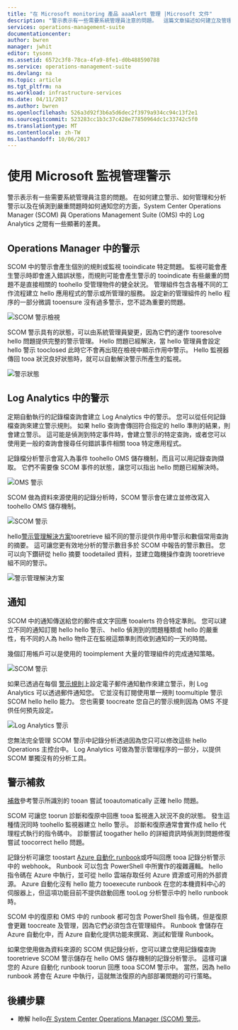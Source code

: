 ```yaml
---
title: "在 Microsoft monitoring 產品 aaaAlert 管理 |Microsoft 文件"
description: "警示表示有一些需要系統管理員注意的問題。  這篇文章描述如何建立及管理 System Center Operations Manager (SCOM) 和記錄分析中警示的 hello 差異，並提供運用 hello 這兩項產品的混合式警示管理策略中的最佳作法。"
services: operations-management-suite
documentationcenter: 
author: bwren
manager: jwhit
editor: tysonn
ms.assetid: 6572c3f8-78ca-4fa9-8fe1-d0b488590788
ms.service: operations-management-suite
ms.devlang: na
ms.topic: article
ms.tgt_pltfrm: na
ms.workload: infrastructure-services
ms.date: 04/11/2017
ms.author: bwren
ms.openlocfilehash: 526a3d92f3b6a5d6dec2f3979a934cc94c13f2e1
ms.sourcegitcommit: 523283cc1b3c37c428e77850964dc1c33742c5f0
ms.translationtype: MT
ms.contentlocale: zh-TW
ms.lasthandoff: 10/06/2017
---
```

# <a name="managing-alerts-with-microsoft-monitoring"></a>使用 Microsoft 監視管理警示
警示表示有一些需要系統管理員注意的問題。  在如何建立警示、如何管理和分析警示以及在偵測到嚴重問題時如何通知您的方面，System Center Operations Manager (SCOM) 與 Operations Management Suite (OMS) 中的 Log Analytics 之間有一些顯著的差異。

## <a name="alerts-in-operations-manager"></a>Operations Manager 中的警示
SCOM 中的警示會產生個別的規則或監視 tooindicate 特定問題。  監視可能會產生警示時即會進入錯誤狀態，而規則可能會產生警示的 tooindicate 有些嚴重的問題不是直接相關的 toohello 受管理物件的健全狀況。  管理組件包含各種不同的工作流程建立 hello 應用程式的警示或所管理的服務。  設定新的管理組件的 hello 程序的一部分微調 tooensure 沒有過多警示，您不認為重要的問題。

![SCOM 警示檢視](media/operations-management-suite-monitoring-alerts/scom-alert-view.png)

SCOM 警示具有的狀態，可以由系統管理員變更，因為它們的運作 tooresolve hello 問題提供完整的警示管理。  Hello 問題已經解決，當 hello 管理員會設定 hello 警示 tooclosed 此時它不會再出現在檢視中顯示作用中警示。  Hello 監視器傳回 tooa 狀況良好狀態時，就可以自動解決警示所產生的監視。

![警示狀態](media/operations-management-suite-monitoring-alerts/scom-alert-status.png)

## <a name="alerts-in-log-analytics"></a>Log Analytics 中的警示
定期自動執行的記錄檔查詢會建立 Log Analytics 中的警示。  您可以從任何記錄檔查詢來建立警示規則。  如果 hello 查詢會傳回符合指定的 hello 準則的結果，則會建立警示。  這可能是偵測到特定事件時，會建立警示的特定查詢，或者您可以使用更一般的查詢會搜尋任何錯誤事件相關 tooa 特定應用程式。

記錄檔分析警示會寫入為事件 toohello OMS 儲存機制，而且可以用記錄查詢擷取。  它們不需要像 SCOM 事件的狀態，讓您可以指出 hello 問題已經解決時。

![OMS 警示](media/operations-management-suite-monitoring-alerts/oms-alert.png)

SCOM 做為資料來源使用的記錄分析時，SCOM 警示會在建立並修改寫入 toohello OMS 儲存機制。  

![SCOM 警示](media/operations-management-suite-monitoring-alerts/scom-alert.png)

hello[警示管理解決方案](http://technet.microsoft.com/library/mt484092.aspx)tooretrieve 組不同的警示提供作用中警示和數個常用查詢的摘要。  這可讓您更有效地分析的警示數目多於 SCOM 中報告的警示數目。  您可以向下鑽研從 hello 摘要 toodetailed 資料，並建立臨機操作查詢 tooretrieve 組不同的警示。

![警示管理解決方案](media/operations-management-suite-monitoring-alerts/alert-management.png)

## <a name="notifications"></a>通知
SCOM 中的通知傳送給您的郵件或文字回應 tooalerts 符合特定準則。  您可以建立不同的通知訂閱 hello hello 警示、 hello 偵測到的問題種類或 hello 的嚴重性，有不同的人為 hello 物件正在監視這類準則而收到通知的一天的時間。

幾個訂用帳戶可以是使用的 tooimplement 大量的管理組件的完成通知策略。

![SCOM 警示](media/operations-management-suite-monitoring-alerts/alerts-overview-scom.png)

如果已透過在每個 [警示規則](http://technet.microsoft.com/library/mt614775.aspx)上設定電子郵件通知動作來建立警示，則 Log Analytics 可以透過郵件通知您。  它並沒有訂閱使用單一規則 toomultiple 警示 SCOM hello hello 能力。  您也需要 toocreate 您自己的警示規則因為 OMS 不提供任何預先設定。

![Log Analytics 警示](media/operations-management-suite-monitoring-alerts/alerts-overview-oms.png)

您無法完全管理 SCOM 警示中記錄分析透過因為您只可以修改這些 hello Operations 主控台中。  Log Analytics 可做為警示管理程序的一部分，以提供 SCOM 單獨沒有的分析工具。

## <a name="alert-remediation"></a>警示補救
[補救](http://technet.microsoft.com/library/mt614775.aspx)參考警示所識別的 tooan 嘗試 tooautomatically 正確 hello 問題。

SCOM 可讓您 toorun 診斷和復原中回應 tooa 監視進入狀況不良的狀態。  發生這種情況同時 toohello 監視器建立 hello 警示。  診斷和復原通常會實作成 hello 代理程式執行的指令碼中。  診斷嘗試 toogather hello 的詳細資訊時偵測到問題修復嘗試 toocorrect hello 問題。

記錄分析可讓您 toostart [Azure 自動化 runbook](https://azure.microsoft.com/documentation/services/automation/)或呼叫回應 tooa 記錄分析警示中的 webhook。  Runbook 可以包含 PowerShell 中所實作的複雜邏輯。  hello 指令碼在 Azure 中執行，並可從 hello 雲端存取任何 Azure 資源或可用的外部資源。  Azure 自動化沒有 hello 能力 tooexecute runbook 在您的本機資料中心的伺服器上，但這項功能目前不提供啟動回應 tooLog 分析警示中的 hello runbook 時。

SCOM 中的復原和 OMS 中的 runbook 都可包含 PowerShell 指令碼，但是復原會更難 toocreate 及管理，因為它們必須包含在管理組件。  Runbook 會儲存在 Azure 自動化中，而 Azure 自動化提供功能來撰寫、測試和管理 Runbook。

如果您使用做為資料來源的 SCOM 供記錄分析，您可以建立使用記錄檔查詢 tooretrieve SCOM 警示儲存在 hello OMS 儲存機制的記錄分析警示。  這樣可讓您的 Azure 自動化 runbook toorun 回應 tooa SCOM 警示中。  當然，因為 hello runbook 將會在 Azure 中執行，這就無法復原的內部部署問題的可行策略。

## <a name="next-steps"></a>後續步驟
* 瞭解 hello[在 System Center Operations Manager (SCOM) 警示](https://technet.microsoft.com/library/hh212913.aspx)。

